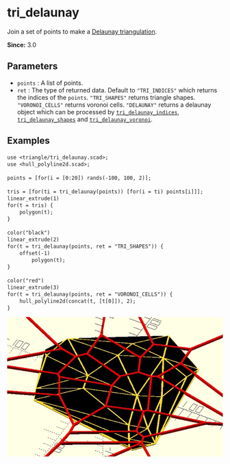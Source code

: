 # tri_delaunay

Join a set of points to make a [Delaunay triangulation](https://en.wikipedia.org/wiki/Delaunay_triangulation).

**Since:** 3.0

## Parameters

- `points` : A list of points.
- `ret` : The type of returned data. Default to `"TRI_INDICES"` which returns the indices of the `points`. `"TRI_SHAPES"` returns triangle shapes. `"VORONOI_CELLS"` returns voronoi cells. `"DELAUNAY"` returns a delaunay object which can be processed by [`tri_delaunay_indices`](lib3x-tri_delaunay_indices.html), [`tri_delaunay_shapes`](lib3x-tri_delaunay_shapes.html) and [`tri_delaunay_voronoi`](lib3x-tri_delaunay_voronoi.html).  

## Examples

    use <triangle/tri_delaunay.scad>;
    use <hull_polyline2d.scad>;

    points = [for(i = [0:20]) rands(-100, 100, 2)]; 

    tris = [for(ti = tri_delaunay(points)) [for(i = ti) points[i]]];
	linear_extrude(1)
	for(t = tris) {
		polygon(t);
	}	
	
	color("black")
	linear_extrude(2)
	for(t = tri_delaunay(points, ret = "TRI_SHAPES")) {
	    offset(-1)
		    polygon(t);
	}	
	
	color("red")
	linear_extrude(3)
	for(t = tri_delaunay(points, ret = "VORONOI_CELLS")) {
	    hull_polyline2d(concat(t, [t[0]]), 2);
	}

![tri_delaunay](images/lib3x-tri_delaunay-1.JPG)
